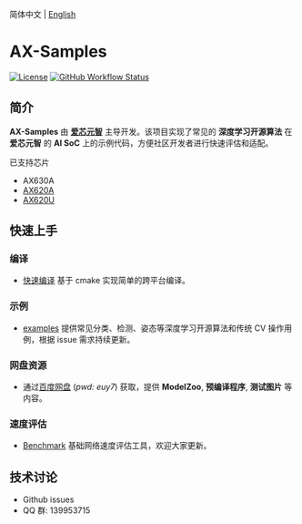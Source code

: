 简体中文 | [English](./README_EN.md)

# AX-Samples

[![License](https://img.shields.io/badge/license-BSD--3--Clause-blue.svg)](https://raw.githubusercontent.com/AXERA-TECH/ax-samples/main/LICENSE)
[![GitHub Workflow Status](https://img.shields.io/github/workflow/status/AXERA-TECH/ax-samples/build)](https://github.com/AXERA-TECH/ax-samples/actions)

## 简介

**AX-Samples** 由 **[爱芯元智](https://www.axera-tech.com/)** 主导开发。该项目实现了常见的 **深度学习开源算法** 在 **爱芯元智** 的 **AI SoC** 上的示例代码，方便社区开发者进行快速评估和适配。 

已支持芯片

- AX630A
- [AX620A](docs/AX620A.md)
- [AX620U](docs/AX620U.md)

## 快速上手

### 编译

- [快速编译](docs/compile.md) 基于 cmake 实现简单的跨平台编译。

### 示例

- [examples](examples/) 提供常见分类、检测、姿态等深度学习开源算法和传统 CV 操作用例，根据 issue 需求持续更新。

### 网盘资源

- 通过[百度网盘](https://pan.baidu.com/s/1zm2M-vqiss4Rmk-uSoGO7w) (*pwd: euy7*) 获取，提供 **ModelZoo**, **预编译程序**, **测试图片** 等内容。

### 速度评估

- [Benchmark](benchmark/) 基础网络速度评估工具，欢迎大家更新。

## 技术讨论

- Github issues
- QQ 群: 139953715

